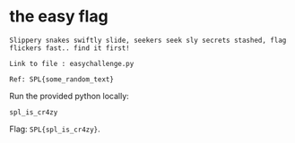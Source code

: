 # the easy flag

```
Slippery snakes swiftly slide, seekers seek sly secrets stashed, flag flickers fast.. find it first!

Link to file : easychallenge.py

Ref: SPL{some_random_text}
```

Run the provided python locally:

```
spl_is_cr4zy
```

Flag: `SPL{spl_is_cr4zy}`.
